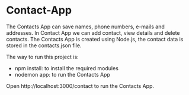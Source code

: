 # Contact-App
The Contacts App can save names, phone numbers, e-mails and addresses. 
In Contact App we can add contact, view details and delete contacts. 
The Contacts App is created using Node.js, the contact data is stored in the contacts.json file.

The way to run this project is:
- npm install: to install the required modules
- nodemon app: to run the Contacts App

Open http://localhost:3000/contact to run the Contacts App.
